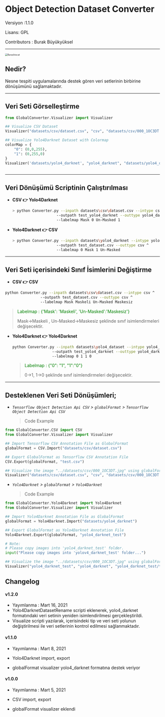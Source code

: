 # Object Detection Dataset Converter



Versiyon :1.1.0    <br />

Lisans: GPL    <br />

Contributors : Burak Büyükyüksel <br />

<hr />

<img src="https://octodex.github.com/images/baracktocat.jpg" alt="Baracktocat" style="zoom:50%;" />



## Nedir?

Nesne tespiti uygulamalarında destek gören veri setlerinin birbirine dönüşümünü sağlamaktadır.

------



## Veri Seti Görselleştirme

```python
from GlobalConverter.Visualizer import Visualizer

## Visualize CSV Dataset
Visualizer("datasets/csv/dataset.csv", "csv", "datasets/csv/000_1OC3DT.jpg").visualize()

## Visualize Yolo4Darknet Dataset with Colormap
colorMap = {
    "0": (0,0,255),
    "1": (0,255,0)
}
Visualizer('datasets/yolo4_darknet', "yolo4_darknet", "datasets/yolo4_darknet/test1.jpg").visualize(colorMap=colorMap)
    
```

------



## Veri Dönüşümü Scriptinin Çalıştırılması

* **CSV :point_right:  Yolo4Darknet** 

  ```sh
  > python Converter.py --inpath datasets\csv\dataset.csv --intype csv ^ 
  					  --outpath test_yolo4_darknet --outtype yolo4_darknet ^
  					  --labelmap Mask 0 Un-Masked 1
  ```

* **Yolo4Darknet :point_right: CSV** 

  ```sh
  > python Converter.py --inpath datasets\yolo4_darknet --intype yolo4_darknet ^ 
  					  --outpath test_dataset.csv --outtype csv ^
  					  --labelmap 0 Mask 1 Un-Masked
  ```

------



## Veri Seti içerisindeki Sınıf İsimlerini Değiştirme

*  **CSV :point_right:  CSV** 

  ```sh
  python Converter.py --inpath datasets\csv\dataset.csv --intype csv ^ 
  				  --outpath test_dataset.csv --outtype csv ^
  				  --labelmap Mask Maskeli Un-Masked Maskesiz
  ```

  > <span style='color:green;'> Labelmap : {'Mask': 'Maskeli', 'Un-Masked':'Maskesiz'} </span> 
  >
  > Mask->Maskeli , Un-Masked->Maskesiz şeklinde sınıf isimlendirmeleri değişecektir.



* **Yolo4Darknet :point_right: Yolo4Darknet** 

  ```sh
  python Converter.py --inpath datasets\yolo4_dataset --intype yolo4_darknet ^ 
  					--outpath test_yolo4_darknet --outtype yolo4_darknet ^
  					--labelmap 0 1 1 0
  ```

  > <span style='color:green;'> Labelmap : {"0": "1", "1":"0"} </span>
  >
  > 0->1, 1->0 şeklinde sınıf isimlendirmeleri değişecektir.

------



## Desteklenen Veri Seti Dönüşümleri;

* <i> `Tensorflow Object Detection Api CSV` &gt; `globalFormat` &gt; `Tensorflow Object Detection Api CSV` </i>

  > Code Example

```python
from GlobalConverter.CSV import CSV
from GlobalConverter.Visualizer import Visualizer

## Import Tensorflow CSV Annotation File as GlobalFormat
globalFormat = CSV.Import("datasets/csv/dataset.csv")

## Export GlobalFormat as Tensorflow CSV Annotation File 
CSV.Export(globalFormat, "test.csv")

## Visualize the image "../datasets/csv/000_1OC3DT.jpg" using globalFormat
Visualizer("datasets/csv/dataset.csv", "csv", "datasets/csv/000_1OC3DT.jpg").visualize()
```

* <i> `Yolo4Darknet` &gt; `globalFormat` &gt; `Yolo4Darknet` </i>

  > Code Example

```python
from GlobalConverter.Yolo4Darknet import Yolo4Darknet
from GlobalConverter.Visualizer import Visualizer

## Import Yolo4Darknet Annotation File as GlobalFormat
globalFormat = Yolo4Darknet.Import("datasets/yolo4_darknet")

## Export GlobalFormat as Yolo4Darknet Annotation File 
Yolo4Darknet.Export(globalFormat, "yolo4_darknet_test")

# Note:
# Please copy images into 'yolo4_darknet_test' folder.
input("Please copy images into 'yolov4_darknet_test' folder...")

## Visualize the image "../datasets/csv/000_1OC3DT.jpg" using globalFormat
Visualizer("yolo4_darknet_test", "yolo4_darknet", "yolo4_darknet_test/test1.jpg").visualize()
```



## Changelog

#### v1.2.0

* Yayımlanma : Mart 16, 2021
* Yolo4DarknetDatasetRename scripti eklenerek, yolo4_darknet formatındaki veri setinin yeniden isimlendirilmesi gerçekleştirildi.
* Visualize scripti yazılarak, içerisindeki tip ve veri seti yolunun değiştirilmesi ile veri setlerinin kontrol edilmesi sağlanmaktadır.

#### v1.1.0

* Yayımlanma : Mart 8, 2021

* Yolo4Darknet import, export
* globalFormat visualizer yolo4_darknet formatına destek veriyor

#### v1.0.0

* Yayımlanma : Mart 5, 2021

* CSV import, export

* globalFormat visualizer eklendi
